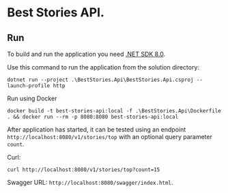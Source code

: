 # Best Stories API.

## Run

To build and run the application you need [.NET SDK 8.0](https://download.visualstudio.microsoft.com/download/pr/6f043b39-b3d2-4f0a-92bd-99408739c98d/fa16213ea5d6464fa9138142ea1a3446/dotnet-sdk-8.0.407-win-x64.exe).

Use this command to run the application from the solution directory:
```
dotnet run --project .\BestStories.Api\BestStories.Api.csproj --launch-profile http
```

Run using Docker
```
docker build -t best-stories-api:local -f .\BestStories.Api\Dockerfile . && docker run --rm -p 8080:8080 best-stories-api:local
```

After application has started, it can be tested using an endpoint `http://localhost:8080/v1/stories/top` with an optional query parameter `count`. 

Curl: 
```
curl http://localhost:8080/v1/stories/top?count=15
```

Swagger URL: `http://localhost:8080/swagger/index.html`. 
